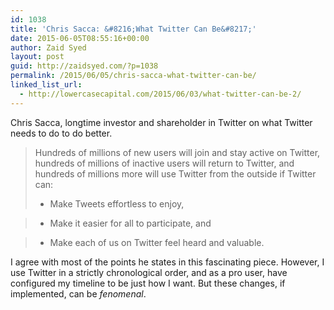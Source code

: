 ```yaml
---
id: 1038
title: 'Chris Sacca: &#8216;What Twitter Can Be&#8217;'
date: 2015-06-05T08:55:16+00:00
author: Zaid Syed
layout: post
guid: http://zaidsyed.com/?p=1038
permalink: /2015/06/05/chris-sacca-what-twitter-can-be/
linked_list_url:
  - http://lowercasecapital.com/2015/06/03/what-twitter-can-be-2/
---
```

Chris Sacca, longtime investor and shareholder in Twitter on what Twitter needs to do to do better.

> Hundreds of millions of new users will join and stay active on Twitter, hundreds of millions of inactive users will return to Twitter, and hundreds of millions more will use Twitter from the outside if Twitter can:
> 
> + Make Tweets effortless to enjoy,
    
> + Make it easier for all to participate, and
    
> + Make each of us on Twitter feel heard and valuable. 

I agree with most of the points he states in this fascinating piece. However, I use Twitter in a strictly chronological order, and as a pro user, have configured my timeline to be just how I want. But these changes, if implemented, can be _fenomenal_.